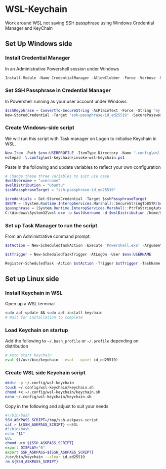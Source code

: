 # WSL-Keychain
Work around WSL not saving SSH passphrase using Windows Credential Manager and KeyChain

## Set Up Windows side

### Install Credential Manager

In an Administrative Powershell session under Windows

```powershell
Install-Module -Name CredentialManager -AllowClobber -Force -Verbose -Scope AllUsers
```

### Set SSH Passphrase in Credential Manager

In Powershell running as your user account under Windows

```powershell
$sshKeyphrase = ConvertTo-SecureString -AsPlainText -Force -String "my-secret-key"
New-StoredCredential -Target "ssh-passphrase-id_ed25519" -SecurePassword $sshKeyphrase -Persist LocalMachine
```

### Create Windows-side script

We will run this script with Task manager on Logon to initialise Keychain in WSL.

```powershell
New-Item -Path $env:USERPROFILE -ItemType Directory -Name ".config\wsl-keychain"
notepad .\.config\wsl-keychain\invoke-wsl-keychain.ps1
```

Paste in the following and update variables to reflect your own configuration

```powershell
# Change these three variables to suit use case
$wslUsername = "username"
$wslDistribution = "Ubuntu"
$sshPassphraseTarget = "ssh-passphrase-id_ed25519" 

$credentials = Get-StoredCredential -Target $sshPassphraseTarget
$BSTR = [System.Runtime.InteropServices.Marshal]::SecureStringToBSTR($credentials.Password)
$passphrase = [System.Runtime.InteropServices.Marshal]::PtrToStringAuto($BSTR)
C:\Windows\System32\wsl.exe -u $wslUsername -d $wslDistribution /home/$wslUsername/.config/wsl-keychain/keychain.sh `'$passphrase`'
```

### Set up Task Manager to run the script

From an Administrative command prompt:

```powershell
$stAction = New-ScheduledTaskAction -Execute 'Powershell.exe' -Argument '-WindowStyle Hidden -file C:\Users\Aiden\.config\wsl-keychain\invoke-wsl-keychain.ps1'

$stTrigger = New-ScheduledTaskTrigger -AtLogOn -User $env:USERNAME

Register-ScheduledTask -Action $stAction -Trigger $stTrigger -TaskName "WSL-Keychain" -Description "Pass SSH Passphrase from Credential Manager in to WSL Keychain"
```

## Set up Linux side

### Install Keychain in WSL

Open up a WSL terminal 

```bash
sudo apt update && sudo apt install keychain
# Wait for installation to complete
```

### Load Keychain on startup

Add the following to `~/.bash_profile` or `~/.profile` depending on distribution

```bash
# Auto start keychain
eval $(/usr/bin/keychain --eval --quiet id_ed25519)
```

### Create WSL side Keychain script

```bash
mkdir -p ~/.config/wsl-keychain
touch ~/.config/wsl-keychain/keychain.sh
chmod +x ~/.config/wsl-keychain/keychain.sh
nano ~/.config/wsl-keychain/keychain.sh
```

Copy in the following and adjust to suit your needs

```bash
#!/bin/bash
SSH_ASKPASS_SCRIPT=/tmp/ssh-askpass-script
cat > ${SSH_ASKPASS_SCRIPT} <<EOL
#!/bin/bash
echo "$1"
EOL
chmod u+x ${SSH_ASKPASS_SCRIPT}
export DISPLAY="0"
export SSH_ASKPASS=${SSH_ASKPASS_SCRIPT}
/usr/bin/keychain --clear id_ed25519
rm ${SSH_ASKPASS_SCRIPT}
```

